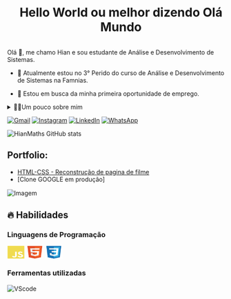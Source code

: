 <!--título-->
<div id="user-content-toc">
  <ul align="center">
    <summary><h1 style="display: inline-block">Hello World ou melhor dizendo Olá Mundo</h1></summary>
</div>

<!-- Presentation -->
<p>
  Olá 👋, me chamo Hian e sou estudante de Análise e Desenvolvimento de Sistemas.

  - 🌱 Atualmente estou no 3° Perido do curso de Análise e Desenvolvimento de Sistemas na Famnias.

  - 🔭 Estou em busca da minha primeira oportunidade de emprego.
</p>

<!-- Dropdown -->
<details>
  <summary>👨‍💻Um pouco sobre mim</summary>

  - 💬 Tenho 21 anos, apaixonado por resolver problemas por meio da tecnologia. Busco constantemente aprender e aplicar conceitos inovadores para contribuir para um mundo mais eficiente e conectado.

  - ⚡ Gosto de ler mangas e quadrinhos variados, sempre que posso estudo novas linguagens de programação e novos meios a serem implementados em meus projetos. \o/
</details>

<!-- Links -->
[![Gmail](https://img.shields.io/badge/Gmail-D14836?style=for-the-badge&logo=gmail&logoColor=white)](hianmatheus1@outlook.com)
[![Instagram](https://img.shields.io/badge/Instagram-E4405F?style=for-the-badge&logo=instagram&logoColor=white)](https://instagram.com/hian_maths?igshid=YTQwZjQ0NmI0OA==)
[![LinkedIn](https://img.shields.io/badge/LinkedIn-0077B5?style=for-the-badge&logo=linkedin&logoColor=white)](https://www.linkedin.com/in/hian-matheus/)
[![WhatsApp](	https://img.shields.io/badge/WhatsApp-25D366?style=for-the-badge&logo=whatsapp&logoColor=white)](https://api.whatsapp.com/send?phone=5532998284255&text=Ol%C3%A1%20Hian)

<!-- GithubStats -->
![HianMaths GitHub stats](https://github-readme-stats.vercel.app/api?username=HianMaths&show_icons=true&theme=gotham)

<!-- Portfolio -->
## Portfolio:
- [HTML-CSS - Reconstrução de pagina de filme](https://github.com/HianMaths/FILME-RESGATE-RECONSTRUCAO-PAPGINA)
- [Clone GOOGLE em produção]

<!-- GIF -->
<p align="left">
  <img align="center" src="https://github.com/VariableBee/VariableBee/assets/77739311/4e9f41af-6b57-49a7-b15a-74322e96b4d7" alt="Imagem">
</p>

## 🔥 Habilidades
<!-- Skills: Programming Languages -->
  <div style="flex-basis: 48%;">
    <h3>Linguagens de Programação</h3>
    <img align="center" alt="Js" height="30" width="40" src="https://raw.githubusercontent.com/devicons/devicon/master/icons/javascript/javascript-plain.svg">
    <img align="center" alt="HTML" height="30" width="40" src="https://raw.githubusercontent.com/devicons/devicon/master/icons/html5/html5-original.svg">
    <img align="center" alt="CSS" height="30" width="40" src="https://raw.githubusercontent.com/devicons/devicon/master/icons/css3/css3-original.svg">
  </div>
  
  <!-- Skills: Tools & Frameworks -->
  <div style="flex-basis: 48%;">
    <h3>Ferramentas utilizadas</h3>
    <img align="center" alt="VScode" height="30" width="40" src="https://cdn.jsdelivr.net/gh/devicons/devicon/icons/vscode/vscode-original.svg">
  </div>
